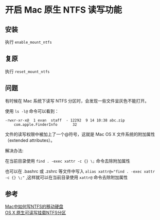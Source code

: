 # 开启 Mac 原生 NTFS 读写功能
## 安装

执行 `enable_mount_ntfs`

## 复原

执行 `reset_mount_ntfs`

## 问题

有时候在 Mac 系统下读写 NTFS 分区时，会发现一些文件呈灰色不能打开。

使用 `ls -l@` 命令可以看到：
```
-rwxr-xr-x@  1 evan  staff  - 12292  9 14 10:38 abc.zip
    com.apple.FinderInfo       32
```

文件的读写权限中被加上了一个@符号，这就是 Mac OS X 文件系统的附加属性（extended attributes）。

解决办法:

在当前目录使用 `find . -exec xattr -c {} \;` 命令去除附加属性

也可以在 .bashrc 或 .zshrc 等文件中写入 `alias xattr@="find . -exec xattr -c {} \;"` ,这样就可以在当前目录使用 `xattr@` 命令去除附加属性

## 参考
[Mac中如何写NTFS的移动硬盘](https://jingyan.baidu.com/article/cbcede07c8e4e002f50b4d68.html)  
[OS X 原生可读写挂载NTFS分区](https://www.jianshu.com/p/d4073acbb218)